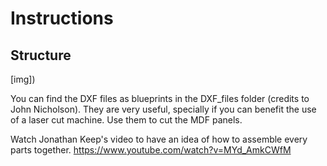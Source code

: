 # Instructions

## Structure

[img])

You can find the DXF files as blueprints in the DXF_files folder (credits to John Nicholson). They are very useful, specially if you can benefit the use of a laser cut machine. Use them to cut the MDF panels.

Watch Jonathan Keep's video to have an idea of how to assemble every parts together.
https://www.youtube.com/watch?v=MYd_AmkCWfM


